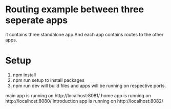 # Routing example between three seperate apps
it contains three standalone app.And each app contains routes to the other apps.

# Setup

1. npm install 
2. npm run setup to install packages 
2. npm run dev will build files and apps will be running on respective ports.

main app is running on http://localhost:8081/
home app is running on http://localhost:8080/
introduction app is running on http://localhost:8082/
